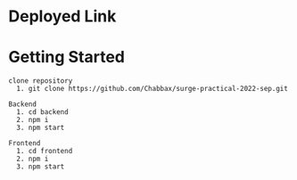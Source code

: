 # Deployed Link

# Getting Started
```
clone repository
  1. git clone https://github.com/Chabbax/surge-practical-2022-sep.git

Backend
  1. cd backend
  2. npm i
  3. npm start

Frontend
  1. cd frontend
  2. npm i
  3. npm start
```
